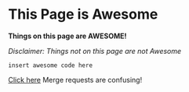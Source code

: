 # This Page is Awesome
**Things on this page are AWESOME!**

*Disclaimer: Things not on this page are not Awesome*

```insert awesome code here```

[Click here](https://www.youtube.com/watch?v=StTqXEQ2l-Y)
Merge requests are confusing!
